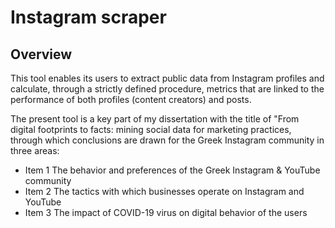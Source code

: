 # Instagram scraper

## Overview
This tool enables its users to extract public data from Instagram profiles and calculate, through a strictly defined procedure, metrics that are linked to the performance of both profiles (content creators) and posts.

The present tool is a key part of my dissertation with the title of "From digital footprints to facts: mining social data for marketing practices, through which conclusions are drawn for the Greek Instagram community in three areas: 

- Item 1 The behavior and preferences of the Greek Instagram & YouTube community 
- Item 2 The tactics with which businesses operate on Instagram and YouTube
- Item 3 The impact of COVID-19 virus on digital behavior of the users
